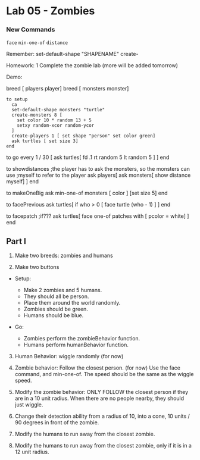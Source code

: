 # Lab 05 - Zombies

### New Commands
`face`
`min-one-of`
`distance`


Remember:
set-default-shape <Breeds> "SHAPENAME"
create-<Breeds>


Homework:
1 Complete the zombie lab (more will be added tomorrow)

Demo:

breed [ players player]
breed [ monsters monster]

```
to setup
  ca
  set-default-shape monsters "turtle"
  create-monsters 8 [
    set color 10 * random 13 + 5
    setxy random-xcor random-ycor
  ]
  create-players 1 [ set shape "person" set color green]
  ask turtles [ set size 3]
end
```

to go
  every 1 / 30
  [
    ask turtles[
      fd .1
      rt random 5
      lt random 5
    ]
  ]
end

to showdistances
  ;the player has to ask the monsters, so the monsters can use
  ;myself to refer to the player
  ask players[
   ask monsters[ show distance myself]
  ]
end

to makeOneBig
  ask min-one-of monsters [ color ] [set size 5]
end

to facePrevious
  ask turtles[
    if who > 0
    [
      face turtle (who - 1)
    ]
  ]
end

to facepatch
  ;if???
  ask turtles[
    face one-of patches with [ pcolor = white]
  ]
end


## Part I
1. Make two breeds: zombies and humans

2. Make two buttons
* Setup:
    - Make 2 zombies and 5 humans.
    - They should all be person.
    - Place them around the world randomly.
    - Zombies should be green.
    - Humans should be blue.

* Go:
    - Zombies perform the zombieBehavior function.
    - Humans perform humanBehavior function.

3. Human Behavior: wiggle randomly (for now)

4. Zombie behavior:
    Follow the closest person. (for now) Use the face command, and min-one-of.
    The speed should be the same as the wiggle speed.

5. Modify the zombie behavior:
   ONLY FOLLOW the closest person if they are in a 10 unit radius.
   When there are no people nearby, they should just wiggle.

6. Change their detection ability from a radius of 10, into a cone, 10 units / 90 degrees in front of the zombie.

7. Modify the humans to run away from the closest zombie.

8. Modify the humans to run away from the closest zombie, only if it is in a 12 unit radius.
